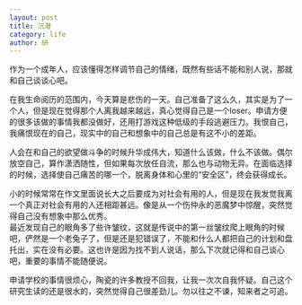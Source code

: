 ```yaml
---
layout: post
title: 沉潜
category: life
author: 研
---
```

作为一个成年人，应该懂得怎样调节自己的情绪，既然有些话不能和别人说，那就和自己谈谈心吧。 

在我生命阅历的范围内，今天算是悲伤的一天。自己准备了这么久，其实是为了一个人，但是现在觉得那个人离我越来越远，真心觉得自己是一个loser。申请方便的很多该做的事情我都没做好，还用打游戏这种低级的手段逃避压力。我恨自己，我痛恨现在的自己，现实中的自己和想象中的自己总是有这不小的差距。   

人会在和自己的欲望做斗争的时候升华成伟大，知道什么该做，什么不该做。偶尔放空自己，算作潇洒随性，但如果每次放任自流，那么也与动物无异。在面临选择的时候，选择使自己痛苦的哪一个，脱离身体和心里的“安全区”，终会获得成长。  
 
小的时候常常在作文里面说长大之后要成为对社会有用的人，但是现在我发觉我离一个真正对社会有用的人还相距甚远。像是从一个伤仲永的恶魔梦中惊醒，突然觉得自己没有想象中那么优秀。   
最近发现自己的眼角多了些许皱纹，这就是传说中的第一丝皱纹爬上眼角的时候吧，俨然是一个老兔子了，但是还是犯错误了，不能和什么人都把自己的计划和盘托出，实在没有必要。这也许是因为找不到人说话，那么下次就记得和自己谈心吧，重要的事情不能随便说。    
  
申请学校的事情很烦心，陶瓷的许多教授不回我，让我一次次自我怀疑。自己这个研究生读的还是很水的，突然觉得自己很差劲儿。勿以往之不谏，知来者之可追。    
  